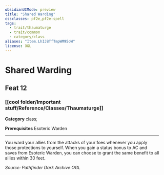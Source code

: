 ```yaml
---
obsidianUIMode: preview
title: "Shared Warding"
cssclasses: pf2e,pf2e-spell
tags:
  - trait/thaumaturge
  - trait/common
  - category/class
aliases: "Item.LhIJBTfTmpWM95oW"
license: OGL
---
```

# Shared Warding
## Feat 12
### [[cool folder/Important stuff/Reference/Classes/Thaumaturge]]

**Category** class; 



**Prerequisites** Esoteric Warden
* * *
You ward your allies from the attacks of your foes whenever you apply those protections to yourself. When you gain a status bonus to AC and saves from Esoteric Warden, you can choose to grant the same benefit to all allies within 30 feet.

*Source: Pathfinder Dark Archive*
*OGL*